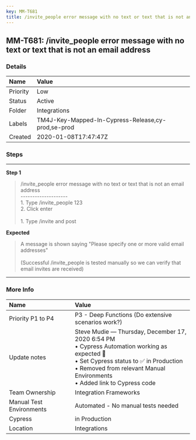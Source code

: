 ```yaml
---
key: MM-T681
title: /invite_people error message with no text or text that is not an email address
---
```


## MM-T681: /invite_people error message with no text or text that is not an email address

### Details

| Name     | Value                                              |
| :------- | :------------------------------------------------- |
| Priority | Low                                                |
| Status   | Active                                             |
| Folder   | Integrations                                       |
| Labels   | TM4J-Key-Mapped-In-Cypress-Release,cy-prod,se-prod |
| Created  | 2020-01-08T17:47:47Z                               |

### Steps

<hr/>

**Step 1**

> <article>/invite_people error message with no text or text that is not an email address<br />--------------------<br />1. Type /invite_people 123<br />2. Click enter<br /><br />1. Type /invite and post</article>

**Expected**

> <article>A message is shown saying &quot;Please specify one or more valid email addresses&quot;<br /><br />(Successful /invite_people is tested manually so we can verify that email invites are received)</article>

<hr/>

### More Info

| Name                     | Value                                                                                                                                                                                                                     |
| :----------------------- | :------------------------------------------------------------------------------------------------------------------------------------------------------------------------------------------------------------------------ |
| Priority P1 to P4        | P3 - Deep Functions (Do extensive scenarios work?)                                                                                                                                                                        |
| Update notes             | Steve Mudie — Thursday, December 17, 2020 6:54 PM<br>• Cypress Automation working as expected 🎉<br>• Set Cypress status to ✅ in Production<br>• Removed from relevant Manual Environments<br>• Added link to Cypress code |
| Team Ownership           | Integration Frameworks                                                                                                                                                                                                    |
| Manual Test Environments | Automated - No manual tests needed                                                                                                                                                                                        |
| Cypress                  | in Production                                                                                                                                                                                                             |
| Location                 | Integrations                                                                                                                                                                                                              |
